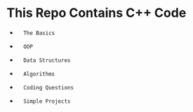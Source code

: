 # <b>This Repo Contains C++ Code </b>
+       The Basics
+       OOP
+       Data Structures
+       Algorithms 
+       Coding Questions
+       Simple Projects